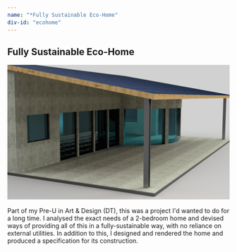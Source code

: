 ```yaml
---
name: "*Fully Sustainable Eco-Home"
div-id: "ecohome"
---
```


<h2>Fully Sustainable Eco-Home</h2>
<img src="img/portfolio/c3p/c3p-tile.png">
<p>Part of my Pre-U in Art & Design (DT), this was a project I'd wanted to do for a long time. I analysed the exact needs of a 2-bedroom home and devised ways of providing all of this in a fully-sustainable way, with no reliance on external utilities. In addition to this, I designed and rendered the home and produced a specification for its construction.</p>
